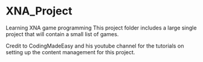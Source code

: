 XNA_Project
===========

Learning XNA game programming
This project folder includes a large single project that will contain a small list of games.

Credit to CodingMadeEasy and his youtube channel for the tutorials on setting up the content management for this project.
